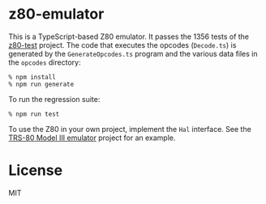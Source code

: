 # z80-emulator

This is a TypeScript-based Z80 emulator. It passes the 1356 tests of the
[z80-test](https://github.com/lkesteloot/z80-test) project. The code
that executes the opcodes (`Decode.ts`) is generated by the
`GenerateOpcodes.ts` program and the various data files in the `opcodes`
directory:

    % npm install
    % npm run generate

To run the regression suite:

    % npm run test

To use the Z80 in your own project, implement the `Hal` interface.
See the [TRS-80 Model III emulator](https://github.com/lkesteloot/trs80-emulator)
project for an example.

# License

MIT

